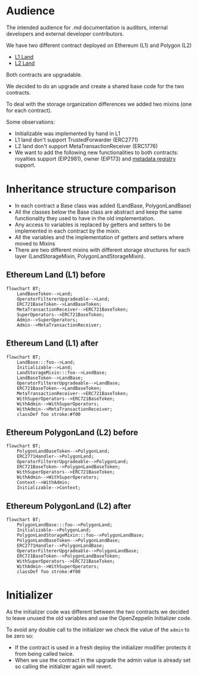 # Audience

The intended audience for .md documentation is auditors, internal developers and
external developer contributors.

We have two different contract deployed on Ethereum (L1) and Polygon (L2)

- [L1 Land](Land.md)
- [L2 Land](PolygonLand.md)

Both contracts are upgradable.

We decided to do an upgrade and create a shared base code for the two contracts.

To deal with the storage organization differences we added two mixins (one for
each contract).

Some observations:

- Initializable was implemented by hand in L1
- L1 land don't support TrustedForwarder (ERC2771)
- L2 land don't support MetaTransactionReceiver (ERC1776)
- We want to add the following new functionalities to both contracts: royalties
  support (EIP2981), owner (EIP173) and
  [metadata registry](./registry/LandRegistry.md) support.

# Inheritance structure comparison

- In each contract a Base class was added (LandBase, PolygonLandBase)
- All the classes below the Base class are abstract and keep the same
  functionality they used to have in the old implementation.
- Any access to variables is replaced by getters and setters to be implemented
  in each contract by the mixin.
- All the variables and the implementation of getters and setters where moved to
  Mixins
- There are two different mixins with different storage structures for each
  layer (LandStorageMixin, PolygonLandStorageMixin).

## Ethereum Land (L1) before

```mermaid
flowchart BT;
    LandBaseToken-->Land;
    OperatorFiltererUpgradeable-->Land;
    ERC721BaseToken-->LandBaseToken;
    MetaTransactionReceiver-->ERC721BaseToken;
    SuperOperators-->ERC721BaseToken;
    Admin-->SuperOperators;
    Admin-->MetaTransactionReceiver;
```

## Ethereum Land (L1) after

```mermaid
flowchart BT;
    LandBase:::foo-->Land;
    Initializable-->Land;
    LandStorageMixin:::foo-->LandBase;
    LandBaseToken-->LandBase;
    OperatorFiltererUpgradeable-->LandBase;
    ERC721BaseToken-->LandBaseToken;
    MetaTransactionReceiver-->ERC721BaseToken;
    WithSuperOperators-->ERC721BaseToken;
    WithAdmin-->WithSuperOperators;
    WithAdmin-->MetaTransactionReceiver;
    classDef foo stroke:#f00
```

## Ethereum PolygonLand (L2) before

```mermaid
flowchart BT;
    PolygonLandBaseToken-->PolygonLand;
    ERC2771Handler-->PolygonLand;
    OperatorFiltererUpgradeable-->PolygonLand;
    ERC721BaseToken-->PolygonLandBaseToken;
    WithSuperOperators-->ERC721BaseToken;
    WithAdmin-->WithSuperOperators;
    Context-->WithAdmin;
    Initializable-->Context;
```

## Ethereum PolygonLand (L2) after

```mermaid
flowchart BT;
    PolygonLandBase:::foo-->PolygonLand;
    Initializable-->PolygonLand;
    PolygonLandStorageMixin:::foo-->PolygonLandBase;
    PolygonLandBaseToken-->PolygonLandBase;
    ERC2771Handler-->PolygonLandBase;
    OperatorFiltererUpgradeable-->PolygonLandBase;
    ERC721BaseToken-->PolygonLandBaseToken;
    WithSuperOperators-->ERC721BaseToken;
    WithAdmin-->WithSuperOperators;
    classDef foo stroke:#f00
```

# Initializer

As the initializer code was different between the two contracts we decided to
leave unused the old variables and use the OpenZeppelin Initializer code.

To avoid any double call to the initializer we check the value of the `admin` to
be zero so:

- If the contract is used in a fresh deploy the initializer modifier protects it
  from being called twice.
- When we use the contract in the upgrade the admin value is already set so
  calling the initializer again will revert.
